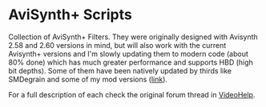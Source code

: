 # AviSynth+ Scripts

Collection of AviSynth+ Filters. They were originally designed with Avisynth 2.58 and 2.60 versions in mind, but will also work with the current Avisynth+ versions and I'm slowly updating them to modern code (about 80% done) which has much greater performance and supports HBD (high bit depths). Some of them have been natively updated by thirds like SMDegrain and some of my mod versions ([link](https://forum.doom9.org/showthread.php?t=174121)).

For a full description of each check the original forum thread in [VideoHelp](https://forum.videohelp.com/threads/369143-ResizersPack-MasksPack-PlaygroundPack-SmoothContrast-Logo-mod-functions).
